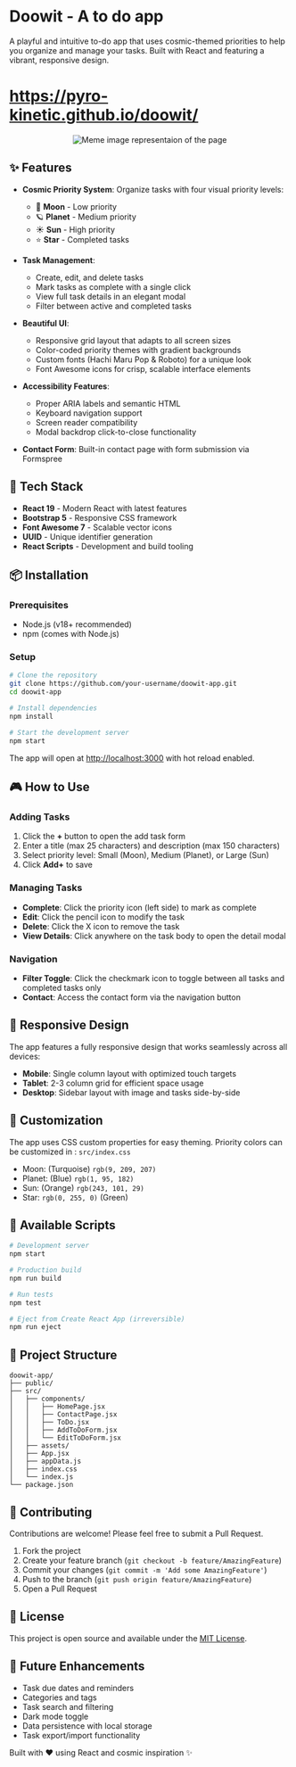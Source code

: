 # Doowit - A to do app
A playful and intuitive to-do app that uses cosmic-themed priorities to help you organize and manage your tasks. Built with React and featuring a vibrant, responsive design.
# https://pyro-kinetic.github.io/doowit/

<div align="center">
  <img src="https://github.com/user-attachments/assets/71ed90eb-809d-4a2b-9d2a-fb89ec0b8a05" alt="Meme image representaion of the page" />
</div>

## ✨ Features
- **Cosmic Priority System**: Organize tasks with four visual priority levels:
    - 🌙 **Moon** - Low priority
    - 🪐 **Planet** - Medium priority
    - ☀️ **Sun** - High priority
    - ⭐ **Star** - Completed tasks

- **Task Management**:
    - Create, edit, and delete tasks
    - Mark tasks as complete with a single click
    - View full task details in an elegant modal
    - Filter between active and completed tasks

- **Beautiful UI**:
    - Responsive grid layout that adapts to all screen sizes
    - Color-coded priority themes with gradient backgrounds
    - Custom fonts (Hachi Maru Pop & Roboto) for a unique look
    - Font Awesome icons for crisp, scalable interface elements

- **Accessibility Features**:
    - Proper ARIA labels and semantic HTML
    - Keyboard navigation support
    - Screen reader compatibility
    - Modal backdrop click-to-close functionality

- **Contact Form**: Built-in contact page with form submission via Formspree

## 🚀 Tech Stack
- **React 19** - Modern React with latest features
- **Bootstrap 5** - Responsive CSS framework
- **Font Awesome 7** - Scalable vector icons
- **UUID** - Unique identifier generation
- **React Scripts** - Development and build tooling

## 📦 Installation
### Prerequisites
- Node.js (v18+ recommended)
- npm (comes with Node.js)

### Setup
``` bash
# Clone the repository
git clone https://github.com/your-username/doowit-app.git
cd doowit-app

# Install dependencies
npm install

# Start the development server
npm start
```
The app will open at [http://localhost:3000](http://localhost:3000) with hot reload enabled.

## 🎮 How to Use
### Adding Tasks
1. Click the **+** button to open the add task form
2. Enter a title (max 25 characters) and description (max 150 characters)
3. Select priority level: Small (Moon), Medium (Planet), or Large (Sun)
4. Click **Add+** to save

### Managing Tasks
- **Complete**: Click the priority icon (left side) to mark as complete
- **Edit**: Click the pencil icon to modify the task
- **Delete**: Click the X icon to remove the task
- **View Details**: Click anywhere on the task body to open the detail modal

### Navigation
- **Filter Toggle**: Click the checkmark icon to toggle between all tasks and completed tasks only
- **Contact**: Access the contact form via the navigation button

## 📱 Responsive Design
The app features a fully responsive design that works seamlessly across all devices:
- **Mobile**: Single column layout with optimized touch targets
- **Tablet**: 2-3 column grid for efficient space usage
- **Desktop**: Sidebar layout with image and tasks side-by-side

## 🎨 Customization
The app uses CSS custom properties for easy theming. Priority colors can be customized in : `src/index.css`
- Moon: (Turquoise) `rgb(9, 209, 207)`
- Planet: (Blue) `rgb(1, 95, 182)`
- Sun: (Orange) `rgb(243, 101, 29)`
- Star: `rgb(0, 255, 0)` (Green)

## 🧪 Available Scripts
``` bash
# Development server
npm start

# Production build
npm run build

# Run tests
npm test

# Eject from Create React App (irreversible)
npm run eject
```
## 📂 Project Structure
``` 
doowit-app/
├── public/
├── src/
│   ├── components/
│   │   ├── HomePage.jsx
│   │   ├── ContactPage.jsx
│   │   ├── ToDo.jsx
│   │   ├── AddToDoForm.jsx
│   │   └── EditToDoForm.jsx
│   ├── assets/
│   ├── App.jsx
│   ├── appData.js
│   ├── index.css
│   └── index.js
└── package.json
```
## 🤝 Contributing
Contributions are welcome! Please feel free to submit a Pull Request.
1. Fork the project
2. Create your feature branch (`git checkout -b feature/AmazingFeature`)
3. Commit your changes (`git commit -m 'Add some AmazingFeature'`)
4. Push to the branch (`git push origin feature/AmazingFeature`)
5. Open a Pull Request

## 📄 License
This project is open source and available under the [MIT License](LICENSE).
## 🎯 Future Enhancements
- Task due dates and reminders
- Categories and tags
- Task search and filtering
- Dark mode toggle
- Data persistence with local storage
- Task export/import functionality

Built with ❤️ using React and cosmic inspiration ✨

